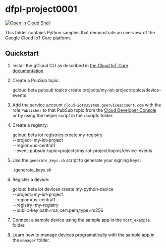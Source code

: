 # dfpl-project0001

[![Open in Cloud Shell][shell_img]][shell_link]

[shell_img]: https://gstatic.com/cloudssh/images/open-btn.png
[shell_link]: https://console.cloud.google.com/cloudshell/open?git_repo=https://github.com/GoogleCloudPlatform/python-docs-samples&page=editor&open_in_editor=iot/api-client/README.md
This folder contains Python samples that demonstrate an overview of the
Google Cloud IoT Core platform.

## Quickstart
1. Install the gCloud CLI as described in [the Cloud IoT Core documentation](https://cloud.google.com/iot/docs/how-tos/getting-started#set_up_the_google_cloud_sdk_and_gcloud).
2. Create a PubSub topic:

    gcloud beta pubsub topics create projects/my-iot-project/topics/device-events

3. Add the service account `cloud-iot@system.gserviceaccount.com` with the role `Publisher` to that
PubSub topic from the [Cloud Developer Console](https://console.cloud.google.com)
or by using the helper script in the /scripts folder.

4. Create a registry:

    gcloud beta iot registries create my-registry \
        --project=my-iot-project \
        --region=us-central1 \
        --event-pubsub-topic=projects/my-iot-project/topics/device-events

5. Use the `generate_keys.sh` script to generate your signing keys:

    ./generate_keys.sh

6. Register a device:

    gcloud beta iot devices create my-python-device \
        --project=my-iot-project \
        --region=us-central1 \
        --registry=my-registry \
        --public-key path=rsa_cert.pem,type=rs256

7. Connect a sample device using the sample app in the `mqtt_example` folder.
8. Learn how to manage devices programatically with the sample app in the
`manager` folder.

